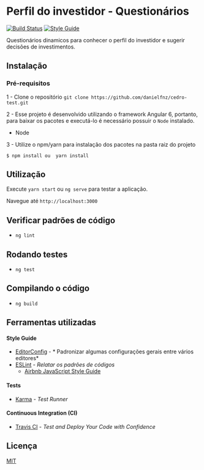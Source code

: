 # Perfil do investidor - Questionários
[![Build Status](https://travis-ci.com/danielfnz/cedro-test.svg)](https://travis-ci.com/danielfnz/cedro-test) [![Style Guide](https://badgen.net/badge/eslint/airbnb/ff5a5f?icon=airbnb)](https://github.com/airbnb/javascript)




Questionários dinamicos para conhecer o perfil do investidor e sugerir decisões de investimentos.

## Instalação

### Pré-requisitos
1 - Clone o repositório `git clone https://github.com/danielfnz/cedro-test.git`

2 - Esse projeto é desenvolvido utilizando o framework Angular 6, portanto, para baixar os pacotes e executá-lo é necessário possuir o `Node` instalado.

* Node

3 - Utilize o npm/yarn para instalação dos pacotes na pasta raiz do projeto

`$ npm install ou  yarn install`

## Utilização

Execute `yarn start` ou `ng serve` para testar a aplicação. 

Navegue até `http://localhost:3000` 

## Verificar padrões de código

- `ng lint`

## Rodando testes

- `ng test`

## Compilando o código

- `ng build`

## Ferramentas utilizadas

#### Style Guide

- [EditorConfig](http://editorconfig.org/) - *
Padronizar algumas configurações gerais entre vários editores*
- [ESLint](http://eslint.org/) - *Relatar os padrões de códigos*
  - [Airbnb JavaScript Style Guide](https://github.com/airbnb/javascript)

#### Tests
- [Karma](https://github.com/karma-runner/karma) - *Test Runner*

#### Continuous Integration (CI)

- [Travis CI](https://github.com/karma-runner/karma) - *Test and Deploy Your Code with Confidence*

## Licença
[MIT](LICENSE.md)


